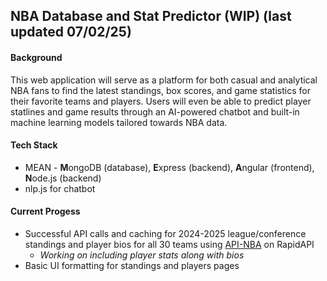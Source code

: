 ## NBA Database and Stat Predictor (WIP) (last updated 07/02/25)

#### Background
This web application will serve as a platform for both casual and analytical NBA fans to find the latest standings, box scores, and game statistics for their favorite teams and players. Users will even be able to predict player statlines and game results through an AI-powered chatbot and built-in machine learning models tailored towards NBA data.

#### Tech Stack
- MEAN - **M**ongoDB (database), **E**xpress (backend), **A**ngular (frontend), **N**ode.js (backend)
- nlp.js for chatbot

#### Current Progess
- Successful API calls and caching for 2024-2025 league/conference standings and player bios for all 30 teams using [API-NBA](https://rapidapi.com/api-sports/api/api-nba) on RapidAPI
  - *Working on including player stats along with bios*     
- Basic UI formatting for standings and players pages
